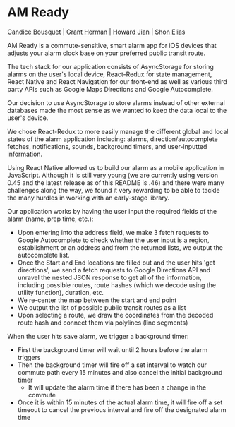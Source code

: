 # AM Ready

[Candice Bousquet](https://github.com/CandiceBousquet/) | [Grant Herman](https://github.com/grantlouisherman) | [Howard Jian](https://github.com/howardjian/) | [Shon Elias](https://github.com/Shon-Elias)

AM Ready is a commute-sensitive, smart alarm app for iOS devices that adjusts your alarm clock base on your preferred public transit route.

The tech stack for our application consists of AsyncStorage for storing alarms on the user's local device, React-Redux for state management, React Native and React Navigation for our front-end as well as various third party APIs such as Google Maps Directions and Google Autocomplete.

Our decision to use AsyncStorage to store alarms instead of other external databases made the most sense as we wanted to keep the data local to the user's device.

We chose React-Redux to more easily manage the different global and local states of the alarm application including: alarms, direction/autocomplete fetches, notifications, sounds, background timers, and user-inputted information.

Using React Native allowed us to build our alarm as a mobile application in JavaScript. Although it is still very young (we are currently using version 0.45 and the latest release as of this README is .46) and there were many challenges along the way, we found it very rewarding to be able to tackle the many hurdles in working with an early-stage library.

Our application works by having the user input the required fields of the alarm (name, prep time, etc.):

  - Upon entering into the address field, we make 3 fetch requests to Google Autocomplete to check whether the user input is a region, establishment or an address and from the returned lists, we output the autocomplete list.
  - Once the Start and End locations are filled out and the user hits 'get directions', we send a fetch requests to Google Directions API and unravel the nested JSON response to get all of the information, including possible routes, route hashes (which we decode using the utility function), duration, etc.
  - We re-center the map between the start and end point
  - We output the list of possible public transit routes as a list
  - Upon selecting a route, we draw the coordinates from the decoded route hash and connect them via polylines (line segments)

When the user hits save alarm, we trigger a background timer:
  - First the background timer will wait until 2 hours before the alarm triggers
  - Then the background timer will fire off a set interval to watch our commute path every 15 minutes and also cancel the initial background timer
    * It will update the alarm time if there has been a change in the commute
  - Once it is within 15 minutes of the actual alarm time, it will fire off a set timeout to cancel the previous interval and fire off the designated alarm time
